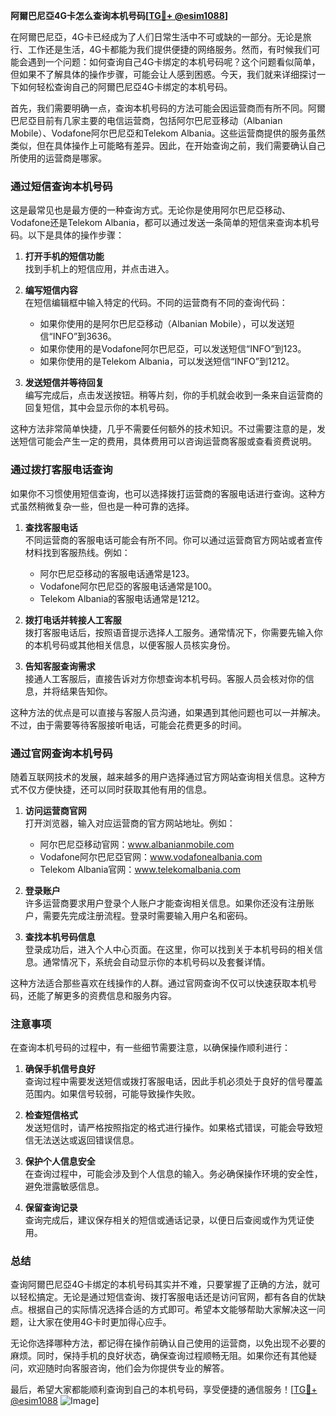 **阿爾巴尼亞4G卡怎么查询本机号码[[TG💪+ @esim1088](https://t.me/s/esim1088)]**

在阿爾巴尼亞，4G卡已经成为了人们日常生活中不可或缺的一部分。无论是旅行、工作还是生活，4G卡都能为我们提供便捷的网络服务。然而，有时候我们可能会遇到一个问题：如何查询自己4G卡绑定的本机号码呢？这个问题看似简单，但如果不了解具体的操作步骤，可能会让人感到困惑。今天，我们就来详细探讨一下如何轻松查询自己的阿爾巴尼亞4G卡绑定的本机号码。

首先，我们需要明确一点，查询本机号码的方法可能会因运营商而有所不同。阿爾巴尼亞目前有几家主要的电信运营商，包括阿尔巴尼亚移动（Albanian Mobile）、Vodafone阿尔巴尼亞和Telekom Albania。这些运营商提供的服务虽然类似，但在具体操作上可能略有差异。因此，在开始查询之前，我们需要确认自己所使用的运营商是哪家。

### 通过短信查询本机号码

这是最常见也是最方便的一种查询方式。无论你是使用阿尔巴尼亞移动、Vodafone还是Telekom Albania，都可以通过发送一条简单的短信来查询本机号码。以下是具体的操作步骤：

1. **打开手机的短信功能**  
   找到手机上的短信应用，并点击进入。

2. **编写短信内容**  
   在短信编辑框中输入特定的代码。不同的运营商有不同的查询代码：
   - 如果你使用的是阿尔巴尼亞移动（Albanian Mobile），可以发送短信“INFO”到3636。
   - 如果你使用的是Vodafone阿尔巴尼亞，可以发送短信“INFO”到123。
   - 如果你使用的是Telekom Albania，可以发送短信“INFO”到1212。

3. **发送短信并等待回复**  
   编写完成后，点击发送按钮。稍等片刻，你的手机就会收到一条来自运营商的回复短信，其中会显示你的本机号码。

这种方法非常简单快捷，几乎不需要任何额外的技术知识。不过需要注意的是，发送短信可能会产生一定的费用，具体费用可以咨询运营商客服或查看资费说明。

### 通过拨打客服电话查询

如果你不习惯使用短信查询，也可以选择拨打运营商的客服电话进行查询。这种方式虽然稍微复杂一些，但也是一种可靠的选择。

1. **查找客服电话**  
   不同运营商的客服电话可能会有所不同。你可以通过运营商官方网站或者宣传材料找到客服热线。例如：
   - 阿尔巴尼亞移动的客服电话通常是123。
   - Vodafone阿尔巴尼亞的客服电话通常是100。
   - Telekom Albania的客服电话通常是1212。

2. **拨打电话并转接人工客服**  
   拨打客服电话后，按照语音提示选择人工服务。通常情况下，你需要先输入你的本机号码或其他相关信息，以便客服人员核实身份。

3. **告知客服查询需求**  
   接通人工客服后，直接告诉对方你想查询本机号码。客服人员会核对你的信息，并将结果告知你。

这种方法的优点是可以直接与客服人员沟通，如果遇到其他问题也可以一并解决。不过，由于需要等待客服接听电话，可能会花费更多的时间。

### 通过官网查询本机号码

随着互联网技术的发展，越来越多的用户选择通过官方网站查询相关信息。这种方式不仅方便快捷，还可以同时获取其他有用的信息。

1. **访问运营商官网**  
   打开浏览器，输入对应运营商的官方网站地址。例如：
   - 阿尔巴尼亞移动官网：www.albanianmobile.com
   - Vodafone阿尔巴尼亞官网：www.vodafonealbania.com
   - Telekom Albania官网：www.telekomalbania.com

2. **登录账户**  
   许多运营商要求用户登录个人账户才能查询相关信息。如果你还没有注册账户，需要先完成注册流程。登录时需要输入用户名和密码。

3. **查找本机号码信息**  
   登录成功后，进入个人中心页面。在这里，你可以找到关于本机号码的相关信息。通常情况下，系统会自动显示你的本机号码以及套餐详情。

这种方法适合那些喜欢在线操作的人群。通过官网查询不仅可以快速获取本机号码，还能了解更多的资费信息和服务内容。

### 注意事项

在查询本机号码的过程中，有一些细节需要注意，以确保操作顺利进行：

1. **确保手机信号良好**  
   查询过程中需要发送短信或拨打客服电话，因此手机必须处于良好的信号覆盖范围内。如果信号较弱，可能导致操作失败。

2. **检查短信格式**  
   发送短信时，请严格按照指定的格式进行操作。如果格式错误，可能会导致短信无法送达或返回错误信息。

3. **保护个人信息安全**  
   在查询过程中，可能会涉及到个人信息的输入。务必确保操作环境的安全性，避免泄露敏感信息。

4. **保留查询记录**  
   查询完成后，建议保存相关的短信或通话记录，以便日后查阅或作为凭证使用。

### 总结

查询阿爾巴尼亞4G卡绑定的本机号码其实并不难，只要掌握了正确的方法，就可以轻松搞定。无论是通过短信查询、拨打客服电话还是访问官网，都有各自的优缺点。根据自己的实际情况选择合适的方式即可。希望本文能够帮助大家解决这一问题，让大家在使用4G卡时更加得心应手。

无论你选择哪种方法，都记得在操作前确认自己使用的运营商，以免出现不必要的麻烦。同时，保持手机的良好状态，确保查询过程顺畅无阻。如果你还有其他疑问，欢迎随时向客服咨询，他们会为你提供专业的解答。

最后，希望大家都能顺利查询到自己的本机号码，享受便捷的通信服务！[[TG💪+ @esim1088](https://t.me/s/esim1088) ![Image](https://i.postimg.cc/4NQfJmqS/Snipaste-2025-05-13-00-14-12.png)]